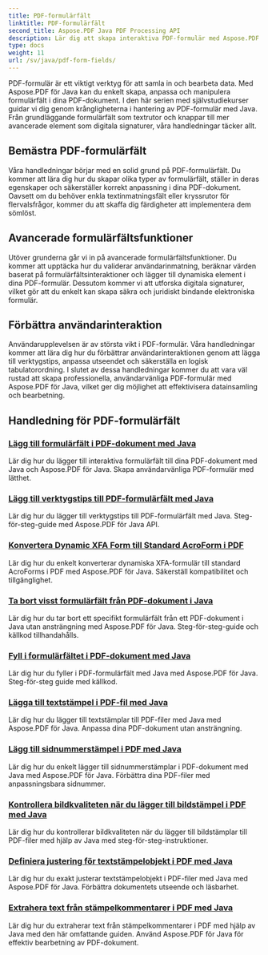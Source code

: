 ```yaml
---
title: PDF-formulärfält
linktitle: PDF-formulärfält
second_title: Aspose.PDF Java PDF Processing API
description: Lär dig att skapa interaktiva PDF-formulär med Aspose.PDF för Java. Omfattande handledning för effektiv manipulering av formulärfält.
type: docs
weight: 11
url: /sv/java/pdf-form-fields/
---
```


PDF-formulär är ett viktigt verktyg för att samla in och bearbeta data. Med Aspose.PDF för Java kan du enkelt skapa, anpassa och manipulera formulärfält i dina PDF-dokument. I den här serien med självstudiekurser guidar vi dig genom krångligheterna i hantering av PDF-formulär med Java. Från grundläggande formulärfält som textrutor och knappar till mer avancerade element som digitala signaturer, våra handledningar täcker allt.

## Bemästra PDF-formulärfält

Våra handledningar börjar med en solid grund på PDF-formulärfält. Du kommer att lära dig hur du skapar olika typer av formulärfält, ställer in deras egenskaper och säkerställer korrekt anpassning i dina PDF-dokument. Oavsett om du behöver enkla textinmatningsfält eller kryssrutor för flervalsfrågor, kommer du att skaffa dig färdigheter att implementera dem sömlöst.

## Avancerade formulärfältsfunktioner

Utöver grunderna går vi in på avancerade formulärfältsfunktioner. Du kommer att upptäcka hur du validerar användarinmatning, beräknar värden baserat på formulärfältsinteraktioner och lägger till dynamiska element i dina PDF-formulär. Dessutom kommer vi att utforska digitala signaturer, vilket gör att du enkelt kan skapa säkra och juridiskt bindande elektroniska formulär.

## Förbättra användarinteraktion

Användarupplevelsen är av största vikt i PDF-formulär. Våra handledningar kommer att lära dig hur du förbättrar användarinteraktionen genom att lägga till verktygstips, anpassa utseendet och säkerställa en logisk tabulatorordning. I slutet av dessa handledningar kommer du att vara väl rustad att skapa professionella, användarvänliga PDF-formulär med Aspose.PDF för Java, vilket ger dig möjlighet att effektivisera datainsamling och bearbetning.

## Handledning för PDF-formulärfält
### [Lägg till formulärfält i PDF-dokument med Java](./add-form-field-in-pdf-document-using-java/)
Lär dig hur du lägger till interaktiva formulärfält till dina PDF-dokument med Java och Aspose.PDF för Java. Skapa användarvänliga PDF-formulär med lätthet.
### [Lägg till verktygstips till PDF-formulärfält med Java](./add-tooltip-to-pdf-form-field-with-java/)
Lär dig hur du lägger till verktygstips till PDF-formulärfält med Java. Steg-för-steg-guide med Aspose.PDF för Java API.
### [Konvertera Dynamic XFA Form till Standard AcroForm i PDF](./convert-dynamic-xfa-form-to-standard-acroform-in-pdf/)
Lär dig hur du enkelt konverterar dynamiska XFA-formulär till standard AcroForms i PDF med Aspose.PDF för Java. Säkerställ kompatibilitet och tillgänglighet.
### [Ta bort visst formulärfält från PDF-dokument i Java](./delete-particular-form-field-from-pdf-document-in-java/)
Lär dig hur du tar bort ett specifikt formulärfält från ett PDF-dokument i Java utan ansträngning med Aspose.PDF för Java. Steg-för-steg-guide och källkod tillhandahålls.
### [Fyll i formulärfältet i PDF-dokument med Java](./fill-form-field-in-pdf-document-with-java/)
Lär dig hur du fyller i PDF-formulärfält med Java med Aspose.PDF för Java. Steg-för-steg guide med källkod.
### [Lägga till textstämpel i PDF-fil med Java](./adding-text-stamp-in-pdf-file-using-java/)
Lär dig hur du lägger till textstämplar till PDF-filer med Java med Aspose.PDF för Java. Anpassa dina PDF-dokument utan ansträngning.
### [Lägg till sidnummerstämpel i PDF med Java](./add-page-number-stamp-in-pdf-using-java/)
Lär dig hur du enkelt lägger till sidnummerstämplar i PDF-dokument med Java med Aspose.PDF för Java. Förbättra dina PDF-filer med anpassningsbara sidnummer.
### [Kontrollera bildkvaliteten när du lägger till bildstämpel i PDF med Java](./control-image-quality-when-adding-image-stamp-in-pdf-using-java/)
Lär dig hur du kontrollerar bildkvaliteten när du lägger till bildstämplar till PDF-filer med hjälp av Java med steg-för-steg-instruktioner.
### [Definiera justering för textstämpelobjekt i PDF med Java](./define-alignment-for-text-stamp-object-in-pdf-using-java/)
Lär dig hur du exakt justerar textstämpelobjekt i PDF-filer med Java med Aspose.PDF för Java. Förbättra dokumentets utseende och läsbarhet.
### [Extrahera text från stämpelkommentarer i PDF med Java](./extract-text-from-stamp-annotation-in-pdf-using-java/)
Lär dig hur du extraherar text från stämpelkommentarer i PDF med hjälp av Java med den här omfattande guiden. Använd Aspose.PDF för Java för effektiv bearbetning av PDF-dokument.